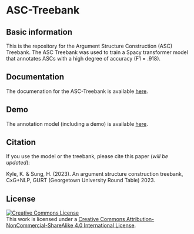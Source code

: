 # ASC-Treebank


## Basic information
This is the repository for the Argument Structure Construction (ASC) Treebank.
The ASC Treebank was used to train a Spacy transformer model that annotates ASCs with a high degree of accuracy (F1 = .918). 

## Documentation

The documenation for the ASC-Treebank is available [here](https://asc-treebank.readthedocs.io/en/latest/).

## Demo
The annotation model (including a demo) is available [here](https://huggingface.co/kriskyle/en_pipeline).

## Citation
If you use the model or the treebank, please cite this paper (*will be updated*):

Kyle, K. & Sung, H. (2023). An argument structure construction treebank, CxG+NLP, GURT (Georgetown University Round Table) 2023.


## License
<a rel="license" href="http://creativecommons.org/licenses/by-nc-sa/4.0/"><img alt="Creative Commons License" style="border-width:0" src="https://i.creativecommons.org/l/by-nc-sa/4.0/88x31.png" /></a><br />This work is licensed under a <a rel="license" href="http://creativecommons.org/licenses/by-nc-sa/4.0/">Creative Commons Attribution-NonCommercial-ShareAlike 4.0 International License</a>.







